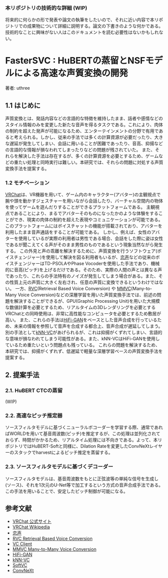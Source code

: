 ### 本リポジトリの技術的な詳細 (WIP)
将来的に何らかの形で発表や論文の執筆をしたいので、それに近い内容で本リポジトリでの成果物について詳細に説明する。論文の下書きのような何かである。技術的なことに興味がない人はこのドキュメントを読む必要性はないかもしれない。

# FasterSVC : HuBERTの蒸留とNSFモデルによる高速な声質変換の開発
著者: uthree

## 1.1 はじめに
声質変換とは、発話内容などの言語的な特徴を維持したまま、話者や感情などのスタイル情報のみを変更した新たな音声を得るタスクである。これにより、肉体の制約を超えた発声が可能になるため、エンターテインメントの分野で有用であると考えられる。しかし、従来の手法では多くの計算資源が必要だったり、大きな遅延が発生してしまい、会話に用いることが困難であったり、音高、抑揚などの言語的な情報が損なわれてしまったりなどの問題が残されていた。
また、それらを解決した手法は存在するが、多くの計算資源を必要とするため、ゲームなどの重たい処理と同時実行は難しい。本研究では、それらの問題に対処する声質変換手法を提案する。

### 1.2 モチベーション
[VRChat](https://hello.vrchat.com/)は、VR機器を用いて、ゲーム内のキャラクター(アバター)の主観視点で腕や頭を動かすジェスチャーを用いながら会話したり、バーチャル空間内の物体を使ってゲームを遊んだりすることができるプラットフォームである。
主観視点であることにより、まるでアバターそのものになったかのような体験をすることができ、現実の肉体の制約を超えた表現やコミュニケーションが可能である。
このプラットフォームにはボイスチャットの機能が搭載されており、アバターを利用したまま音声通話をすることが可能である。
しかし、例えば、女性のアバターを使用しているが実際の利用者は男性である場合、会話をした際に姿は女性であるが聞こえてくる声がそのまま男性のものであるという現象当然ながら発生する。
この外見と声の乖離を解決するために、声質変換を行うソフトウェア(ボイスチェンジャー)を使用して解決を図る利用者もいるが、[恋声](http://koigoemoe.g2.xrea.com/koigoe/koigoe.html)などの従来のボイスチェンジャーはTD-PSOLAやPhase Vocoderを使用した手法であり、機械的に音高(ピッチ)を上げるだけである。そのため、実際の人間の声とは異なる声であったり、これらの手法特有のノイズが発生してしまう場合がある。また、その性質上元の声質に大きく左右され、任意の声質に変換できるというわけではない。
一方、[RVC](https://github.com/RVC-Project/Retrieval-based-Voice-Conversion-WebUI)(Retrieval Based Voice Conversion) や [MMVC](https://github.com/isletennos/MMVC_Trainer)(Many-to-Many Voice Conversion)などの深層学習を用いた声質変換手法では、前述の問題を解決することができるが、GPU(Graphic Processing Unit)を用いた大規模な数値計算を必要とするため、リアルタイムの3Dレンダリングを必要とするVRChatとの同時使用は、非常に高性能なコンピュータを必要とするため敷居が高い。
また、これらの手法は[HiFi-GAN](https://arxiv.org/abs/2010.05646)をベースとした音声合成を行っているため、未来の情報を参照して音声を合成する都合上、音声合成が遅延してしまう。別の手法として[kNN-VC](https://arxiv.org/abs/2305.18975)があげられるが、これは抑揚がくずれてしまい、言語的な意味が損なわれてしまう可能性がある。また、kNN-VCはHiFi-GANを使用しているため重たいという問題点も残っている。
これらの問題を解決するため、本研究では、抑揚がくずれず、低遅延で軽量な深層学習ベースの声質変換手法を提案する。

## 2. 提案手法
### 2.1. HuBERT CTCの蒸留
(WIP)

### 2.2. 高速なピッチ推定器
ソースフィルタモデルに基づくニューラルボコーダーを学習する際、通常であればWORLDを用いて基音周波数(ピッチ)を推定するが、この処理は並列化されておらず、時間がかかるため、リアルタイム処理には不向きである。よって、本リポジトリではHuBERT-Softと同様に、Dilation Rateを変更したConvNeXtレイヤーのスタックでharvestによるピッチ推定を蒸留する。

### 2.3. ソースフィルタモデルに基づくデコーダー
ソースフィルタモデルは、基音周波数をもとに正弦波等の単純な信号を生成し(ソース)、それを1次元のU-Net等で加工するという方式の音声合成手法である。この手法を用いることで、安定したピッチ制御が可能になる。

## 参考文献
- [VRChat 公式サイト](https://hello.vrchat.com/)
- [VRChat Wikipedia](https://ja.wikipedia.org/wiki/VRChat)
- [恋声](http://koigoemoe.g2.xrea.com/koigoe/koigoe.html)
- [RVC Retrieval Based Voice Conversion](https://github.com/RVC-Project/Retrieval-based-Voice-Conversion-WebUI)
- [VC Client](https://github.com/w-okada/voice-changer)
- [MMVC Many-to-Many Voice Conversion](https://github.com/isletennos/MMVC_Trainer)
- [HiFi-GAN](https://arxiv.org/abs/2010.05646)
- [kNN-VC](https://arxiv.org/abs/2305.18975)
- [SoftVC](https://arxiv.org/abs/2111.02392)
- [ConvNeXt](https://arxiv.org/abs/2201.03545)